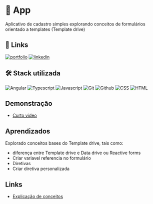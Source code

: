 # 🚀 App
Aplicativo de cadastro simples explorando conceitos de formulários orientado a templates (Template drive)

## 🔗 Links
[![portfolio](https://img.shields.io/badge/my_portfolio-000?style=for-the-badge&logo=ko-fi&logoColor=white)](https://portfolio-leo-santam.vercel.app/)
[![linkedin](https://img.shields.io/badge/linkedin-0A66C2?style=for-the-badge&logo=linkedin&logoColor=white)](https://www.linkedin.com/in/leonardolopessantana/)

## 🛠 Stack utilizada
![Angular](https://img.shields.io/badge/Angular-DD0031?style=for-the-badge&logo=angular&logoColor=white)
![Typescript](https://img.shields.io/badge/TypeScript-007ACC?style=for-the-badge&logo=typescript&logoColor=white)
![Javascript](https://img.shields.io/badge/JavaScript-F7DF1E?style=for-the-badge&logo=javascript&logoColor=black)
![Git](https://img.shields.io/badge/git-100000?style=for-the-badge&logo=git&logoColor=white)
![Github](https://img.shields.io/badge/GitHub-100000?style=for-the-badge&logo=github&logoColor=white)
![CSS](https://img.shields.io/badge/CSS3-1572B6?style=for-the-badge&logo=css3&logoColor=white)
![HTML](https://img.shields.io/badge/HTML5-E34F26?style=for-the-badge&logo=html5&logoColor=white)
<br>

## Demonstração

- [Curto video](https://www.loom.com/share/7b17a9ff9ea3463db4ce3295653f8ca3)

## Aprendizados
Explorado conceitos bases do Template drive, tais como: 
- diferença entre Template drive e Data drive ou Reactive forms
- Criar variavel referencia no formulário
- Diretivas
- Criar diretiva personalizada

## Links
- [Explicação de conceitos](https://github.com/leolive1506/template-drive-forms-angular/blob/main/conceitos.md)